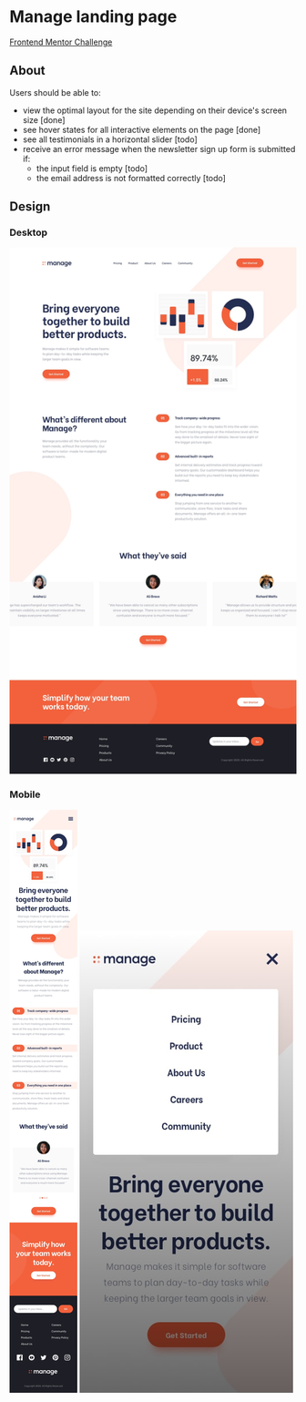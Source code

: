 # Manage landing page
[Frontend Mentor Challenge](https://www.frontendmentor.io/challenges/manage-landing-page-SLXqC6P5)

## About
Users should be able to:
- view the optimal layout for the site depending on their device's screen size [done]
- see hover states for all interactive elements on the page [done]
- see all testimonials in a horizontal slider [todo]
- receive an error message when the newsletter sign up form is submitted if:
  - the input field is empty [todo]
  - the email address is not formatted correctly [todo]
  
## Design

### Desktop
![Desktop design](/design/desktop-design.jpg)

### Mobile
![Mobile design](/design/mobile-design.jpg)
![Mobile navigation](/design/mobile-navigation.jpg)
